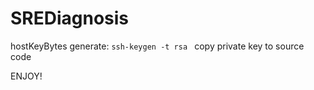 # SREDiagnosis

hostKeyBytes generate:
`ssh-keygen -t rsa ` copy private key to source code 

ENJOY!